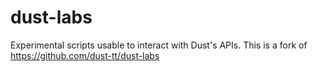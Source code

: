 # dust-labs
Experimental scripts usable to interact with Dust's APIs. This is a fork of https://github.com/dust-tt/dust-labs
